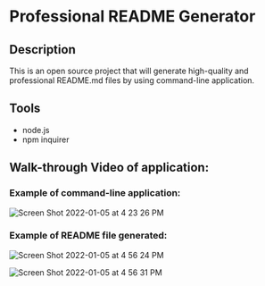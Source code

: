 # Professional README Generator

## Description
This is an open source project that will generate high-quality and professional README.md files by using command-line application. 

## Tools
* node.js
* npm inquirer

## Walk-through Video of application:


### Example of command-line application:
![Screen Shot 2022-01-05 at 4 23 26 PM](https://user-images.githubusercontent.com/92767735/148293998-6b396c39-6c3a-4059-8cff-ce780ebac7b8.png)

### Example of README file generated:
![Screen Shot 2022-01-05 at 4 56 24 PM](https://user-images.githubusercontent.com/92767735/148295406-c39a1a97-6be1-48e5-8370-28c54e170c6b.png)

![Screen Shot 2022-01-05 at 4 56 31 PM](https://user-images.githubusercontent.com/92767735/148295430-d48b2455-7266-4c45-89eb-83b9cf7763ba.png)


